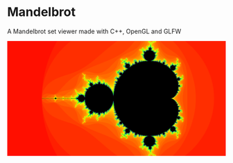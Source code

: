# Mandelbrot

A Mandelbrot set viewer made with C++, OpenGL and GLFW

![image info](./mandelbrot.png)
